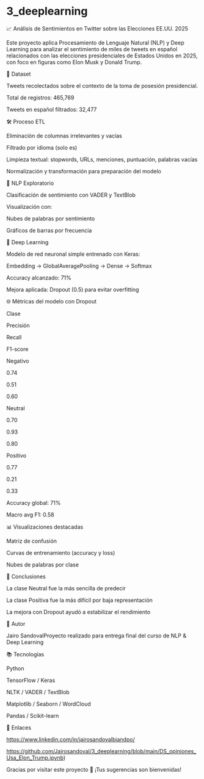 # 3_deeplearning
📈 Análisis de Sentimientos en Twitter sobre las Elecciones EE.UU. 2025



Este proyecto aplica Procesamiento de Lenguaje Natural (NLP) y Deep Learning para analizar el sentimiento de miles de tweets en español relacionados con las elecciones presidenciales de Estados Unidos en 2025, con foco en figuras como Elon Musk y Donald Trump.

🧰 Dataset

Tweets recolectados sobre el contexto de la toma de posesión presidencial.

Total de registros: 465,769

Tweets en español filtrados: 32,477

🛠️ Proceso ETL

Eliminación de columnas irrelevantes y vacías

Filtrado por idioma (solo es)

Limpieza textual: stopwords, URLs, menciones, puntuación, palabras vacías

Normalización y transformación para preparación del modelo

🧐 NLP Exploratorio

Clasificación de sentimiento con VADER y TextBlob

Visualización con:

Nubes de palabras por sentimiento

Gráficos de barras por frecuencia

🧬 Deep Learning

Modelo de red neuronal simple entrenado con Keras:

Embedding → GlobalAveragePooling → Dense → Softmax

Accuracy alcanzado: 71%

Mejora aplicada: Dropout (0.5) para evitar overfitting

🌐 Métricas del modelo con Dropout

Clase

Precisión

Recall

F1-score

Negativo

0.74

0.51

0.60

Neutral

0.70

0.93

0.80

Positivo

0.77

0.21

0.33

Accuracy global: 71%

Macro avg F1: 0.58

📊 Visualizaciones destacadas

Matriz de confusión

Curvas de entrenamiento (accuracy y loss)

Nubes de palabras por clase

🚀 Conclusiones

La clase Neutral fue la más sencilla de predecir

La clase Positiva fue la más difícil por baja representación

La mejora con Dropout ayudó a estabilizar el rendimiento

💼 Autor

Jairo SandovalProyecto realizado para entrega final del curso de NLP & Deep Learning

📚 Tecnologías

Python

TensorFlow / Keras

NLTK / VADER / TextBlob

Matplotlib / Seaborn / WordCloud

Pandas / Scikit-learn

🔗 Enlaces

https://www.linkedin.com/in/jairosandovalbiandpo/

https://github.com/Jairosandoval/3_deeplearning/blob/main/DS_opiniones_Usa_Elon_Trump.ipynb)

Gracias por visitar este proyecto 🚀 ¡Tus sugerencias son bienvenidas!

